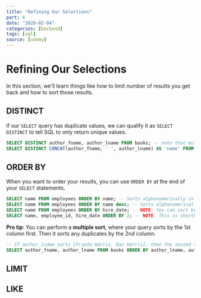 ```yaml
---
title: "Refining Our Selections"
part: 6
date: "2020-02-04"
categories: [backend]
tags: [sql]
source: [udemy]
---
```


# Refining Our Selections

In this section, we'll learn things like how to limit number of results you get back and how to sort those results.

## DISTINCT

If our `SELECT` query has duplicate values, we can qualify it as `SELECT DISTINCT` to tell SQL to only return unique values.

```sql
SELECT DISTINCT author_fname, author_lname FROM books; -- note that multiple columns tells SQL that all columns TOGETHER must be distinct
SELECT DISTINCT CONCAT(author_fname, ' ', author_lname) AS 'name' FROM books; -- you can also do it this way!
```

## ORDER BY

When you want to order your results, you can use `ORDER BY` at the end of your `SELECT` statements.

```sql
SELECT name FROM employees ORDER BY name; -- Sorts alphanumerically in ASCENDING (ASC) order
SELECT name FROM employees ORDER BY name desc; -- Sorts alphanumerically in DESCENDING (DESC) order
SELECT name FROM employees ORDER BY hire_date; -- NOTE: You can sort by columns that you DIDN'T select
SELECT name, employee_id, hire_date ORDER BY 2; -- NOTE: This is shorthand for the 2nd selection, employee_id
```

**Pro tip**: You can perform a **multiple sort**, where your query sorts by the 1st column first. Then it sorts any duplicates by the 2nd column.

```sql
-- If author_lname sorts [Frieda Harris, Dan Harris], then the second sort of author_fname will sort it as [Dan Harris, Frieda Harris]
SELECT author_fname, author_lname FROM books ORDER BY author_lname, author_fname;
```

## LIMIT

## LIKE

